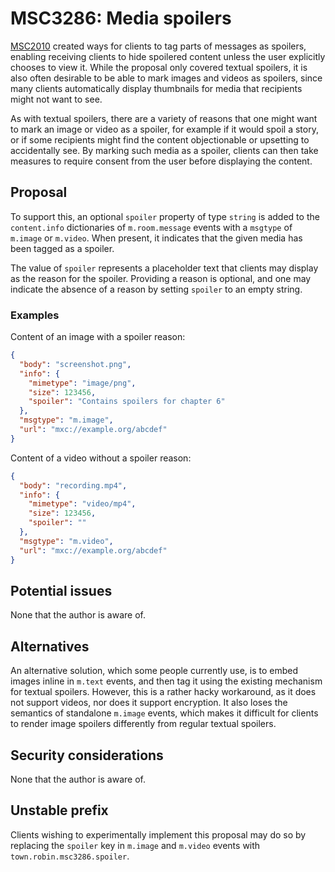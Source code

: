 # MSC3286: Media spoilers

[MSC2010](2010-spoilers.md) created ways for clients to tag parts of messages as
spoilers, enabling receiving clients to hide spoilered content unless the user
explicitly chooses to view it. While the proposal only covered textual spoilers,
it is also often desirable to be able to mark images and videos as spoilers,
since many clients automatically display thumbnails for media that recipients
might not want to see.

As with textual spoilers, there are a variety of reasons that one might want to
mark an image or video as a spoiler, for example if it would spoil a story, or
if some recipients might find the content objectionable or upsetting to
accidentally see. By marking such media as a spoiler, clients can then take
measures to require consent from the user before displaying the content.

## Proposal

To support this, an optional `spoiler` property of type `string` is added to the
`content.info` dictionaries of `m.room.message` events with a `msgtype` of
`m.image` or `m.video`. When present, it indicates that the given media has been
tagged as a spoiler.

The value of `spoiler` represents a placeholder text that clients may display as
the reason for the spoiler. Providing a reason is optional, and one may indicate
the absence of a reason by setting `spoiler` to an empty string.

### Examples

Content of an image with a spoiler reason:

```json
{
  "body": "screenshot.png",
  "info": {
    "mimetype": "image/png",
    "size": 123456,
    "spoiler": "Contains spoilers for chapter 6"
  },
  "msgtype": "m.image",
  "url": "mxc://example.org/abcdef"
}
```

Content of a video without a spoiler reason:

```json
{
  "body": "recording.mp4",
  "info": {
    "mimetype": "video/mp4",
    "size": 123456,
    "spoiler": ""
  },
  "msgtype": "m.video",
  "url": "mxc://example.org/abcdef"
}
```

## Potential issues

None that the author is aware of.

## Alternatives

An alternative solution, which some people currently use, is to embed images
inline in `m.text` events, and then tag it using the existing mechanism for
textual spoilers. However, this is a rather hacky workaround, as it does not
support videos, nor does it support encryption. It also loses the semantics of
standalone `m.image` events, which makes it difficult for clients to render
image spoilers differently from regular textual spoilers.

## Security considerations

None that the author is aware of.

## Unstable prefix

Clients wishing to experimentally implement this proposal may do so by replacing
the `spoiler` key in `m.image` and `m.video` events with
`town.robin.msc3286.spoiler`.
